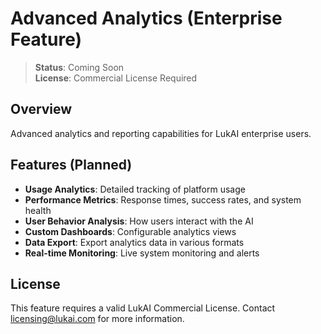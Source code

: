 # Advanced Analytics (Enterprise Feature)

> **Status**: Coming Soon  
> **License**: Commercial License Required

## Overview

Advanced analytics and reporting capabilities for LukAI enterprise users.

## Features (Planned)

- **Usage Analytics**: Detailed tracking of platform usage
- **Performance Metrics**: Response times, success rates, and system health
- **User Behavior Analysis**: How users interact with the AI
- **Custom Dashboards**: Configurable analytics views
- **Data Export**: Export analytics data in various formats
- **Real-time Monitoring**: Live system monitoring and alerts

## License

This feature requires a valid LukAI Commercial License.
Contact licensing@lukai.com for more information. 